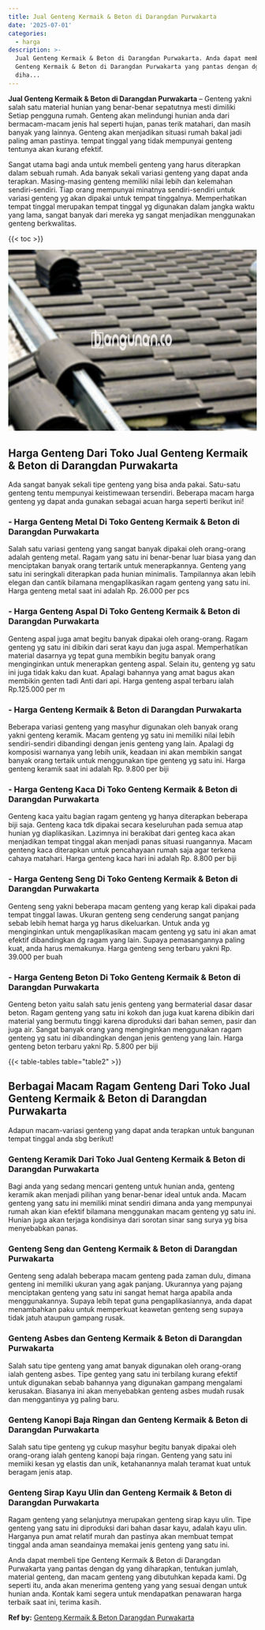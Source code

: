 ```yaml
---
title: Jual Genteng Kermaik & Beton di Darangdan Purwakarta
date: '2025-07-01'
categories:
  - harga
description: >-
  Jual Genteng Kermaik & Beton di Darangdan Purwakarta. Anda dapat membeli tipe
  Genteng Kermaik & Beton di Darangdan Purwakarta yang pantas dengan dg yang
  diha...
---
```


**Jual Genteng Kermaik & Beton di Darangdan Purwakarta** – Genteng yakni salah satu material hunian yang benar-benar sepatutnya mesti dimiliki Setiap pengguna rumah. Genteng akan melindungi hunian anda dari bermacam-macam jenis hal seperti hujan, panas terik matahari, dan masih banyak yang lainnya. Genteng akan menjadikan situasi rumah bakal jadi paling aman pastinya. tempat tinggal yang tidak mempunyai genteng tentunya akan kurang efektif.

Sangat utama bagi anda untuk membeli genteng yang harus diterapkan dalam sebuah rumah. Ada banyak sekali variasi genteng yang dapat anda terapkan. Masing-masing genteng memiliki nilai lebih dan kelemahan sendiri-sendiri. Tiap orang mempunyai minatnya sendiri-sendiri untuk variasi genteng yg akan dipakai untuk tempat tinggalnya. Memperhatikan tempat tinggal merupakan tempat tinggal yg digunakan dalam jangka waktu yang lama, sangat banyak dari mereka yg sangat menjadikan menggunakan genteng berkwalitas.

{{< toc >}}

![Jual Genteng Kermaik & Beton di Darangdan Purwakarta](/images/genteng-minimalis-murah06.png)

## Harga Genteng Dari Toko Jual Genteng Kermaik & Beton di Darangdan Purwakarta

Ada sangat banyak sekali tipe genteng yang bisa anda pakai. Satu-satu genteng tentu mempunyai keistimewaan tersendiri. Beberapa macam harga genteng yg dapat anda gunakan sebagai acuan harga seperti berikut ini!

### \- Harga Genteng Metal Di Toko Genteng Kermaik & Beton di Darangdan Purwakarta

Salah satu variasi genteng yang sangat banyak dipakai oleh orang-orang adalah genteng metal. Ragam yang satu ini benar-benar luar biasa yang dan menciptakan banyak orang tertarik untuk menerapkannya. Genteng yang satu ini seringkali diterapkan pada hunian minimalis. Tampilannya akan lebih elegan dan cantik bilamana mengaplikasikan ragam genteng yang satu ini. Harga genteng metal saat ini adalah Rp. 26.000 per pcs

### \- Harga Genteng Aspal Di Toko Genteng Kermaik & Beton di Darangdan Purwakarta

Genteng aspal juga amat begitu banyak dipakai oleh orang-orang. Ragam genteng yg satu ini dibikin dari serat kayu dan juga aspal. Memperhatikan material dasarnya yg tepat guna membikin begitu banyak orang menginginkan untuk menerapkan genteng aspal. Selain itu, genteng yg satu ini juga tidak kaku dan kuat. Apalagi bahannya yang amat bagus akan membikin genten tadi Anti dari api. Harga genteng aspal terbaru ialah Rp.125.000 per m

### \- Harga Genteng Kermaik & Beton di Darangdan Purwakarta

Beberapa variasi genteng yang masyhur digunakan oleh banyak orang yakni genteng keramik. Macam genteng yg satu ini memiliki nilai lebih sendiri-sendiri dibandingi dengan jenis genteng yang lain. Apalagi dg komposisi warnanya yang lebih unik, keadaan ini akan membikin sangat banyak orang tertaik untuk menggunakan tipe genteng yg satu ini. Harga genteng keramik saat ini adalah Rp. 9.800 per biji

### \- Harga Genteng Kaca Di Toko Genteng Kermaik & Beton di Darangdan Purwakarta

Genteng kaca yaitu bagian ragam genteng yg hanya diterapkan beberapa biji saja. Genteng kaca tdk dipakai secara keseluruhan pada semua atap hunian yg diaplikasikan. Lazimnya ini berakibat dari genteg kaca akan menjadikan tempat tinggal akan menjadi panas situasi ruangannya. Macam genteng kaca diterapkan untuk pencahayaan rumah saja agar terkena cahaya matahari. Harga genteng kaca hari ini adalah Rp. 8.800 per biji

### \- Harga Genteng Seng Di Toko Genteng Kermaik & Beton di Darangdan Purwakarta

Genteng seng yakni beberapa macam genteng yang kerap kali dipakai pada tempat tinggal lawas. Ukuran genteng seng cenderung sangat panjang sebab lebih hemat harga yg harus dikeluarkan. Untuk anda yg menginginkan untuk mengaplikasikan macam genteng yg satu ini akan amat efektif dibandingkan dg ragam yang lain. Supaya pemasangannya paling kuat, anda harus memakunya. Harga genteng seng terbaru yakni Rp. 39.000 per buah

### \- Harga Genteng Beton Di Toko Genteng Kermaik & Beton di Darangdan Purwakarta

Genteng beton yaitu salah satu jenis genteng yang bermaterial dasar dasar beton. Ragam genteng yang satu ini kokoh dan juga kuat karena dibikin dari material yang bermutu tinggi karena diproduksi dari bahan semen, pasir dan juga air. Sangat banyak orang yang menginginkan menggunakan ragam genteng yg satu ini dibandingkan dengan jenis genteng yang lain. Harga genteng beton terbaru yakni Rp. 5.800 per biji

{{< table-tables table="table2" >}}

## Berbagai Macam Ragam Genteng Dari Toko Jual Genteng Kermaik & Beton di Darangdan Purwakarta

Adapun macam-variasi genteng yang dapat anda terapkan untuk bangunan tempat tinggal anda sbg berikut!

### Genteng Keramik Dari Toko Jual Genteng Kermaik & Beton di Darangdan Purwakarta

Bagi anda yang sedang mencari genteng untuk hunian anda, genteng keramik akan menjadi pilihan yang benar-benar ideal untuk anda. Macam genteng yang satu ini memiliki minat sendiri dimana anda yang mempunyai rumah akan kian efektif bilamana menggunakan macam genteng yg satu ini. Hunian juga akan terjaga kondisinya dari sorotan sinar sang surya yg bisa menyebabkan panas.

### Genteng Seng dan Genteng Kermaik & Beton di Darangdan Purwakarta

Genteng seng adalah beberapa macam genteng pada zaman dulu, dimana genteng ini memiliki ukuran yang agak panjang. Ukurannya yang pajang menciptakan genteng yang satu ini sangat hemat harga apabila anda menggunakannya. Supaya lebih tepat guna pengaplikasiannya, anda dapat menambahkan paku untuk memperkuat keawetan genteng seng supaya tidak jatuh ataupun gampang rusak.

### Genteng Asbes dan Genteng Kermaik & Beton di Darangdan Purwakarta

Salah satu tipe genteng yang amat banyak digunakan oleh orang-orang ialah genteng asbes. Tipe genteg yang satu ini terbilang kurang efektif untuk digunakan sebab bahannya yang digunakan gampang mengalami kerusakan. Biasanya ini akan menyebabkan genteng asbes mudah rusak dan menggantinya yg paling baru.

### Genteng Kanopi Baja Ringan dan Genteng Kermaik & Beton di Darangdan Purwakarta

Salah satu tipe genteng yg cukup masyhur begitu banyak dipakai oleh orang-orang ialah genteng kanopi baja ringan. Genteng yang satu ini memiiki kesan yg elastis dan unik, ketahanannya malah teramat kuat untuk beragam jenis atap.

### Genteng Sirap Kayu Ulin dan Genteng Kermaik & Beton di Darangdan Purwakarta

Ragam genteng yang selanjutnya merupakan genteng sirap kayu ulin. Tipe genteng yang satu ini diproduksi dari bahan dasar kayu, adalah kayu ulin. Harganya pun amat relatif murah dan pastinya akan membuat tempat tinggal anda aman seandainya memakai jenis genteng yang satu ini.

Anda dapat membeli tipe Genteng Kermaik & Beton di Darangdan Purwakarta yang pantas dengan dg yang diharapkan, tentukan jumlah, material genteng, dan macam genteng yang dibutuhkan kepada kami. Dg seperti itu, anda akan menerima genteng yang yang sesuai dengan untuk hunian anda. Kontak kami segera untuk mendapatkan penawaran harga terbaik saat ini, terima kasih.

**Ref by:**  [Genteng Kermaik & Beton  Darangdan Purwakarta](https://id.wikipedia.org/wiki/Genteng)
